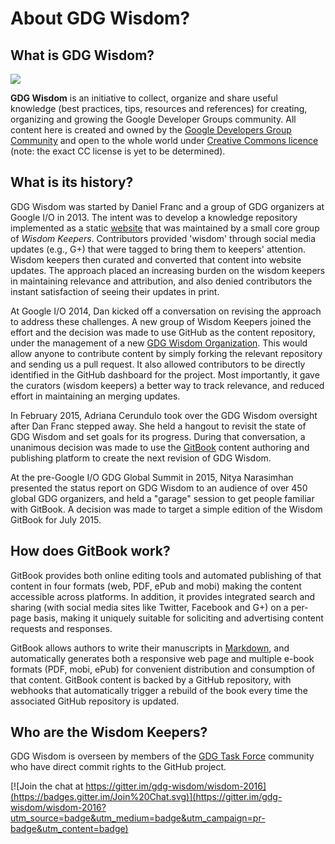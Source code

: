 # About GDG Wisdom?


## What is GDG Wisdom?
![](https://lh5.googleusercontent.com/-hHxMe7L9FbY/UaH7wJbpcpI/AAAAAAAAACY/ePkTjDRwgK8/w887-h587-no/jhoon.jpg)

**GDG Wisdom** is an initiative to collect, organize and share useful knowledge (best practices, tips, resources and references) for creating, organizing and growing the Google Developer Groups community. All content here is created and owned by the [Google Developers Group Community](https://developers.google.com/community/) and open to the whole world under [Creative Commons licence](https://creativecommons.org/licenses/) (note: the exact CC license is yet to be determined).

## What is its history?
GDG Wisdom was started by Daniel Franc and a group of GDG organizers at Google I/O in 2013. The intent was to develop a knowledge repository implemented as a static [website](https://sites.google.com/site/gdgwisdom/home) that was maintained by a small core group of _Wisdom Keepers_. Contributors provided 'wisdom' through social media updates (e.g., G+) that were tagged to bring them to keepers' attention. Wisdom keepers then curated and converted that content into website updates. The approach placed an increasing burden on the wisdom keepers in maintaining relevance and attribution, and also denied contributors the instant satisfaction of seeing their updates in print.

At Google I/O 2014, Dan kicked off a conversation on revising the approach to address these challenges. A new group of Wisdom Keepers joined the effort and the decision was made to use GitHub as the content repository, under the management of a new [GDG Wisdom Organization](https://github.com/gdg-wisdom). This would allow anyone to contribute content by simply forking the relevant repository and sending us a pull request. It also allowed contributors to be directly identified in the GitHub dashboard for the project. Most importantly, it gave the curators (wisdom keepers) a better way to track relevance, and reduced effort in maintaining an merging updates.

In February 2015, Adriana Cerundulo took over the GDG Wisdom oversight after Dan Franc stepped away. She held a hangout to revisit the state of GDG Wisdom and set goals for its progress. During that conversation, a unanimous decision was made to use the [GitBook](http://www.gitbook.com) content authoring and publishing platform to create the next revision of GDG Wisdom. 

At the pre-Google I/O GDG Global Summit in 2015, Nitya Narasimhan presented the status report on GDG Wisdom to an audience of over 450 global GDG organizers, and held a "garage" session to get people familiar with GitBook. A decision was made to target a simple edition of the Wisdom GitBook for July 2015.


## How does GitBook work?

GitBook provides both online editing tools and automated publishing of that content in four formats (web, PDF, ePub and mobi) making the content accessible across platforms. In addition, it provides integrated search and sharing (with social media sites like Twitter, Facebook and G+) on a per-page basis, making it uniquely suitable for soliciting and advertising content requests and responses.

GitBook allows authors to write their manuscripts in [Markdown](http://daringfireball.net/projects/markdown/syntax), and automatically generates both a responsive web page and multiple e-book formats (PDF, mobi, ePub) for convenient distribution and consumption of that content. GitBook content is backed by a GitHub repository, with webhooks that automatically trigger a rebuild of the book every time the associated GitHub repository is updated.


## Who are the Wisdom Keepers?
GDG Wisdom is overseen by members of the [GDG Task Force](https://plus.google.com/communities/105665179823281944523) community who have direct commit rights to the GitHub project.



[![Join the chat at https://gitter.im/gdg-wisdom/wisdom-2016](https://badges.gitter.im/Join%20Chat.svg)](https://gitter.im/gdg-wisdom/wisdom-2016?utm_source=badge&utm_medium=badge&utm_campaign=pr-badge&utm_content=badge)
